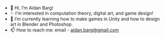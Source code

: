- 👋 Hi, I’m Aidan Barg!
- :sparkles: I’m interested in computation theory, digital art, and game design!
- 🌱 I’m currently learning how to make games in Unity and how to design art in Blender and Photoshop.
- 📫 How to reach me: email - aidan.barg@gmail.com

<!---
abarg12/abarg12 is a ✨ special ✨ repository because its `README.md` (this file) appears on your GitHub profile.
You can click the Preview link to take a look at your changes.
--->
